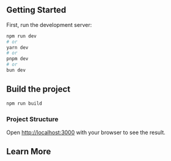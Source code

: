 
## Getting Started

First, run the development server:

```bash
npm run dev
# or
yarn dev
# or
pnpm dev
# or
bun dev
```
## Build the project
```bash
npm run build
```
### Project Structure


Open [http://localhost:3000](http://localhost:3000) with your browser to see the result.



## Learn More



